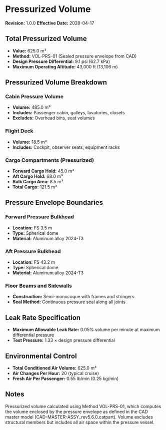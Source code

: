 # Pressurized Volume
**Revision:** 1.0.0
**Effective Date:** 2028-04-17

## Total Pressurized Volume
- **Value:** 625.0 m³
- **Method:** VOL-PRS-01 (Sealed pressure envelope from CAD)
- **Design Pressure Differential:** 9.1 psi (62.7 kPa)
- **Maximum Operating Altitude:** 43,000 ft (13,106 m)

## Pressurized Volume Breakdown

### Cabin Pressure Volume
- **Volume:** 485.0 m³
- **Includes:** Passenger cabin, galleys, lavatories, closets
- **Excludes:** Overhead bins, seat volumes

### Flight Deck
- **Volume:** 18.5 m³
- **Includes:** Cockpit, observer seats, equipment racks

### Cargo Compartments (Pressurized)
- **Forward Cargo Hold:** 45.0 m³
- **Aft Cargo Hold:** 68.0 m³
- **Bulk Cargo Area:** 8.5 m³
- **Total Cargo:** 121.5 m³

## Pressure Envelope Boundaries

### Forward Pressure Bulkhead
- **Location:** FS 3.5 m
- **Type:** Spherical dome
- **Material:** Aluminum alloy 2024-T3

### Aft Pressure Bulkhead
- **Location:** FS 43.2 m
- **Type:** Spherical dome
- **Material:** Aluminum alloy 2024-T3

### Floor Beams and Sidewalls
- **Construction:** Semi-monocoque with frames and stringers
- **Seal Method:** Continuous pressure seal along all joints

## Leak Rate Specification
- **Maximum Allowable Leak Rate:** 0.05% volume per minute at maximum differential pressure
- **Test Pressure:** 1.33 × design pressure differential

## Environmental Control
- **Total Conditioned Air Volume:** 625.0 m³
- **Air Changes Per Hour:** 20 (typical cruise)
- **Fresh Air Per Passenger:** 0.55 lb/min (0.25 kg/min)

## Notes
Pressurized volume calculated using Method VOL-PRS-01, which computes the volume enclosed by the pressure envelope as defined in the CAD master model (CAD-MASTER-ASSY_rev5.6.0.catpart). Volume excludes structural members but includes all air space within the pressure vessel.
